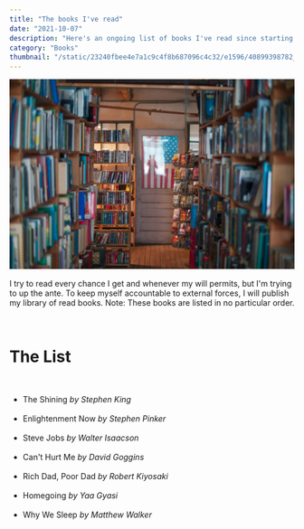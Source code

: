 ```yaml
---
title: "The books I've read"
date: "2021-10-07"
description: "Here's an ongoing list of books I've read since starting this blog."
category: "Books"
thumbnail: "/static/23240fbee4e7a1c9c4f8b687096c4c32/e1596/40899398782_50ec22ef71_k.jpg"
---
```


![Computer Science Club President](./40899398782_50ec22ef71_k.jpg)

<p>I try to read every chance I get and whenever my will permits, but I'm trying to up the ante. To keep myself accountable to external forces, I will publish my library of read books. Note: These books are listed in no particular order.</p>

<br>

# The List

<br>

<ul>
    <li>The Shining <i>by Stephen King</i></li>
    <br>
    <li>Enlightenment Now <i>by Stephen Pinker</i></li>
    <br>
    <li>Steve Jobs <i>by Walter Isaacson</i></li>
    <br>
    <li>Can't Hurt Me <i>by David Goggins</i></li>
    <br>
    <li>Rich Dad, Poor Dad <i>by Robert Kiyosaki</i></li> 
    <br>
    <li>Homegoing <i>by Yaa Gyasi</i></li> 
    <br>
    <li>Why We Sleep <i>by Matthew Walker</i></li> 
</ul>
